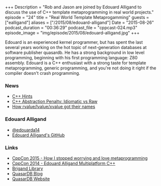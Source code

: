 +++
Description = "Rob and Jason are joined by Edouard Alligand to discuss the use of C++ template metaprogramming in real world projects."
episode = "24"
title = "Real World Template Metaprogamming"
guests = ["ealligand"]
aliases = ["/2015/08/edouard-alligand"]
Date = "2015-08-26"
podcast_duration = "00:36:29"
podcast_file = "cppcast-024.mp3"
episode_image = "img/episode/2015/08/edouard-alligand.jpg"
+++

Edouard is an experienced kernel programmer, but has spent the last several years working on the hot topic of next-generation databases at software publisher quasardb. He has a strong background in low level programming, beginning with his first programming language: Z80 assembly.  Edouard is a C++ enthusiast with a strong taste for template metaprogramming, generic programming, and you're not doing it right if the compiler doesn't crash programming.

### News ###

 - [C++ Hints](http://cpphints.com/)
 - [C++ Abstraction Penalty: Idiomatic vs Raw](https://www.reddit.com/r/cpp/comments/3i2iu1/the_abstraction_penalty_benchmark_idiomatic_c_vs/)
 - [How rvalue/lvalue/xvalue got their names](https://www.reddit.com/r/cpp/comments/3gzr6f/how_rvalue_lvalue_and_xvalue_got_their_names_in/)
 
### Edouard Alligand ###

 - [@edouarda14](https://twitter.com/edouarda14)
 - [Edouard Alligand's GitHub](https://github.com/edouarda)

### Links ###

 - [CppCon 2015 - How I stopped worrying and love metaprogramming](http://cppcon2015.sched.org/event/e4fa454f3f7e48d46db8224fbe1ec662?iframe=no&w=&sidebar=yes&bg=no#.Vdu98bJVhBc)
 - [CppCon 2014 - Edouard Alligand Multiplatform C++](https://www.youtube.com/watch?v=K4c8QJvueas)
 - [Brigand Library](https://github.com/edouarda/brigand)
 - [QuasarDB Blog](http://blog.quasardb.net/)
 - [QuasarDB Website](https://www.quasardb.net/)
